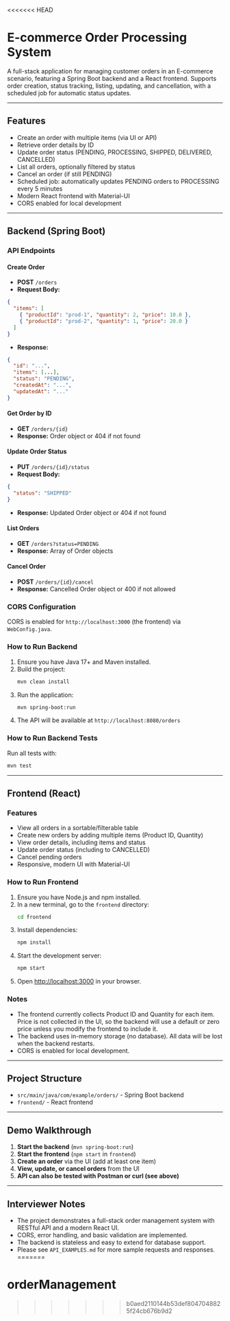 <<<<<<< HEAD
# E-commerce Order Processing System

A full-stack application for managing customer orders in an E-commerce scenario, featuring a Spring Boot backend and a React frontend. Supports order creation, status tracking, listing, updating, and cancellation, with a scheduled job for automatic status updates.

---

## Features
- Create an order with multiple items (via UI or API)
- Retrieve order details by ID
- Update order status (PENDING, PROCESSING, SHIPPED, DELIVERED, CANCELLED)
- List all orders, optionally filtered by status
- Cancel an order (if still PENDING)
- Scheduled job: automatically updates PENDING orders to PROCESSING every 5 minutes
- Modern React frontend with Material-UI
- CORS enabled for local development

---

## Backend (Spring Boot)

### API Endpoints

#### Create Order
- **POST** `/orders`
- **Request Body:**
```json
{
  "items": [
    { "productId": "prod-1", "quantity": 2, "price": 10.0 },
    { "productId": "prod-2", "quantity": 1, "price": 20.0 }
  ]
}
```
- **Response:**
```json
{
  "id": "...",
  "items": [...],
  "status": "PENDING",
  "createdAt": "...",
  "updatedAt": "..."
}
```

#### Get Order by ID
- **GET** `/orders/{id}`
- **Response:** Order object or 404 if not found

#### Update Order Status
- **PUT** `/orders/{id}/status`
- **Request Body:**
```json
{
  "status": "SHIPPED"
}
```
- **Response:** Updated Order object or 404 if not found

#### List Orders
- **GET** `/orders?status=PENDING`
- **Response:** Array of Order objects

#### Cancel Order
- **POST** `/orders/{id}/cancel`
- **Response:** Cancelled Order object or 400 if not allowed

### CORS Configuration
CORS is enabled for `http://localhost:3000` (the frontend) via `WebConfig.java`.

### How to Run Backend
1. Ensure you have Java 17+ and Maven installed.
2. Build the project:
   ```sh
   mvn clean install
   ```
3. Run the application:
   ```sh
   mvn spring-boot:run
   ```
4. The API will be available at `http://localhost:8080/orders`

### How to Run Backend Tests
Run all tests with:
```sh
mvn test
```

---

## Frontend (React)

### Features
- View all orders in a sortable/filterable table
- Create new orders by adding multiple items (Product ID, Quantity)
- View order details, including items and status
- Update order status (including to CANCELLED)
- Cancel pending orders
- Responsive, modern UI with Material-UI

### How to Run Frontend
1. Ensure you have Node.js and npm installed.
2. In a new terminal, go to the `frontend` directory:
   ```sh
   cd frontend
   ```
3. Install dependencies:
   ```sh
   npm install
   ```
4. Start the development server:
   ```sh
   npm start
   ```
5. Open [http://localhost:3000](http://localhost:3000) in your browser.

### Notes
- The frontend currently collects Product ID and Quantity for each item. Price is not collected in the UI, so the backend will use a default or zero price unless you modify the frontend to include it.
- The backend uses in-memory storage (no database). All data will be lost when the backend restarts.
- CORS is enabled for local development.

---

## Project Structure

- `src/main/java/com/example/orders/` - Spring Boot backend
- `frontend/` - React frontend

---

## Demo Walkthrough
1. **Start the backend** (`mvn spring-boot:run`)
2. **Start the frontend** (`npm start` in `frontend`)
3. **Create an order** via the UI (add at least one item)
4. **View, update, or cancel orders** from the UI
5. **API can also be tested with Postman or curl (see above)**

---

## Interviewer Notes
- The project demonstrates a full-stack order management system with RESTful API and a modern React UI.
- CORS, error handling, and basic validation are implemented.
- The backend is stateless and easy to extend for database support.
- Please see `API_EXAMPLES.md` for more sample requests and responses. 
=======
# orderManagement
>>>>>>> b0aed2110144b53def8047048825f24cb676b9d2
